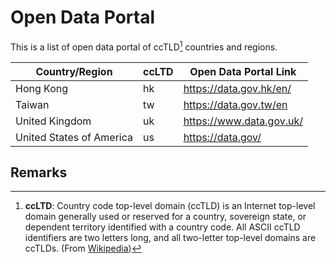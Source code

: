 # Open Data Portal

This is a list of open data portal of ccTLD[^1] countries and regions.


|Country/Region|ccLTD|Open Data Portal Link|
|-|-|-|
|Hong Kong|hk|https://data.gov.hk/en/
|Taiwan|tw|https://data.gov.tw/en|
|United Kingdom|uk|https://www.data.gov.uk/|
|United States of America|us|https://data.gov/|

## Remarks

[^1]: **ccLTD**: Country code top-level domain (ccTLD) is an Internet top-level domain generally used or reserved for a country, sovereign state, or dependent territory identified with a country code. All ASCII ccTLD identifiers are two letters long, and all two-letter top-level domains are ccTLDs.  (From [Wikipedia](https://en.wikipedia.org/wiki/Country_code_top-level_domain))